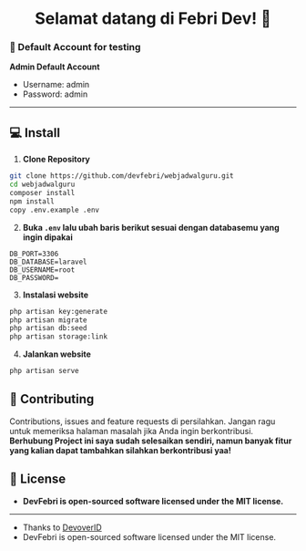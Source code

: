 <h1 align="center">Selamat datang di Febri Dev! 👋</h1>

 ### 👤 Default Account for testing
	
**Admin Default Account**
- Username: admin
- Password: admin

------------

## 💻 Install

1. **Clone Repository**
```bash
git clone https://github.com/devfebri/webjadwalguru.git
cd webjadwalguru
composer install
npm install
copy .env.example .env
```

2. **Buka ```.env``` lalu ubah baris berikut sesuai dengan databasemu yang ingin dipakai**
```
DB_PORT=3306
DB_DATABASE=laravel
DB_USERNAME=root
DB_PASSWORD=
```

3. **Instalasi website**
```bash
php artisan key:generate
php artisan migrate
php artisan db:seed
php artisan storage:link
```

4. **Jalankan website**
```bash
php artisan serve
```


## 🤝 Contributing
Contributions, issues and feature requests di persilahkan.
Jangan ragu untuk memeriksa halaman masalah jika Anda ingin berkontribusi. **Berhubung Project ini saya sudah selesaikan sendiri, namun banyak fitur yang kalian dapat tambahkan silahkan berkontribusi yaa!**


## 📝 License
- **DevFebri is open-sourced software licensed under the MIT license.**

------------

- Thanks to <a href="https://devover.or.id">DevoverID</a>
- DevFebri is open-sourced software licensed under the MIT license.

